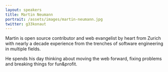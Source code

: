 ```yaml
---
layout: speakers
title: Martin Neumann
portrait: /assets/images/martin-neumann.jpg
twitter: g33konaut
---
```


Martin is open source contributor and web evangelist by heart from Zurich with nearly a decade experience from the trenches of software engineering in multiple fields.

He spends his day thinking about moving the web forward, fixing problems and breaking things for fun&profit.
